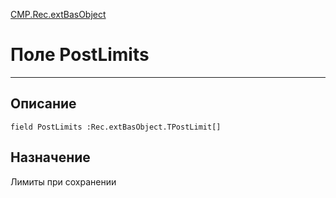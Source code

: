 ﻿---
Link: CMP.Rec.extBasObject.@PostLimits
---

<!---  Навигация
[Имя проекта](#) :
-->
[CMP.Rec.extBasObject](Default)

# Поле PostLimits
---

## Описание

    field PostLimits :Rec.extBasObject.TPostLimit[]

<!--
## Аргументы{#Args}

### Аргумент1

Описание аргумента 1
-->

## Назначение

Лимиты при сохранении

<!--
## Пример

    PostLimits...
-->

